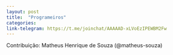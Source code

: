```yaml
---
layout: post
title:  "Programeiros"
categories: 
link-telegram: https://t.me/joinchat/AAAAAD-xLVoEzIPEWBM2Fw
---
```

Contribuição: Matheus Henrique de Souza (@matheus-souza)

